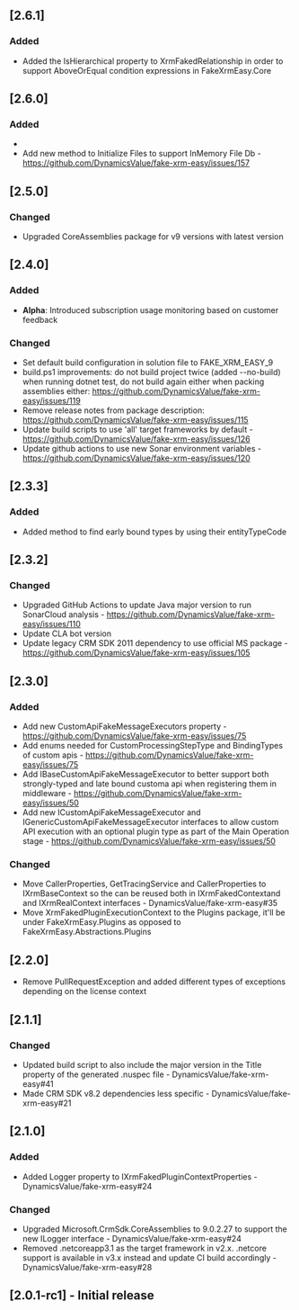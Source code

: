 ## [2.6.1]

### Added

- Added the IsHierarchical property to XrmFakedRelationship in order to support AboveOrEqual condition expressions in FakeXrmEasy.Core

## [2.6.0]

### Added
- 
- Add new method to Initialize Files to support InMemory File Db - https://github.com/DynamicsValue/fake-xrm-easy/issues/157

## [2.5.0]

### Changed

- Upgraded CoreAssemblies package for v9 versions with latest version

## [2.4.0]

### Added

- **Alpha**: Introduced subscription usage monitoring based on customer feedback

### Changed

- Set default build configuration in solution file to FAKE_XRM_EASY_9
- build.ps1 improvements: do not build project twice (added --no-build) when running dotnet test, do not build again either when packing assemblies either: https://github.com/DynamicsValue/fake-xrm-easy/issues/119
- Remove release notes from package description: https://github.com/DynamicsValue/fake-xrm-easy/issues/115
- Update build scripts to use 'all' target frameworks by default - https://github.com/DynamicsValue/fake-xrm-easy/issues/126
- Update github actions to use new Sonar environment variables - https://github.com/DynamicsValue/fake-xrm-easy/issues/120

## [2.3.3]

### Added

- Added method to find early bound types by using their entityTypeCode

## [2.3.2]

### Changed 

- Upgraded GitHub Actions to update Java major version to run SonarCloud analysis - https://github.com/DynamicsValue/fake-xrm-easy/issues/110
- Update CLA bot version
- Update legacy CRM SDK 2011 dependency to use official MS package - https://github.com/DynamicsValue/fake-xrm-easy/issues/105

## [2.3.0]

### Added 

- Add new CustomApiFakeMessageExecutors property - https://github.com/DynamicsValue/fake-xrm-easy/issues/75
- Add enums needed for CustomProcessingStepType and BindingTypes of custom apis - https://github.com/DynamicsValue/fake-xrm-easy/issues/75
- Add IBaseCustomApiFakeMessageExecutor to better support both strongly-typed and late bound customa api when registering them in middleware - https://github.com/DynamicsValue/fake-xrm-easy/issues/50
- Add new ICustomApiFakeMessageExecutor and IGenericCustomApiFakeMessageExecutor interfaces to allow custom API execution with an optional plugin type as part of the Main Operation stage - https://github.com/DynamicsValue/fake-xrm-easy/issues/50
 
### Changed

- Move CallerProperties, GetTracingService and CallerProperties to IXrmBaseContext so the can be reused both in IXrmFakedContextand and IXrmRealContext interfaces - DynamicsValue/fake-xrm-easy#35
- Move XrmFakedPluginExecutionContext to the Plugins package, it'll be under FakeXrmEasy.Plugins as opposed to FakeXrmEasy.Abstractions.Plugins

## [2.2.0]

- Remove PullRequestException and added different types of exceptions depending on the license context

## [2.1.1]

### Changed

- Updated build script to also include the major version in the Title property of the generated .nuspec file - DynamicsValue/fake-xrm-easy#41
- Made CRM SDK v8.2 dependencies less specific - DynamicsValue/fake-xrm-easy#21

## [2.1.0]

### Added

- Added Logger property to IXrmFakedPluginContextProperties - DynamicsValue/fake-xrm-easy#24

### Changed 

- Upgraded Microsoft.CrmSdk.CoreAssemblies to 9.0.2.27 to support the new ILogger interface - DynamicsValue/fake-xrm-easy#24
- Removed .netcoreapp3.1 as the target framework in v2.x. .netcore support is available in v3.x instead and update CI build accordingly - DynamicsValue/fake-xrm-easy#28

## [2.0.1-rc1] - Initial release